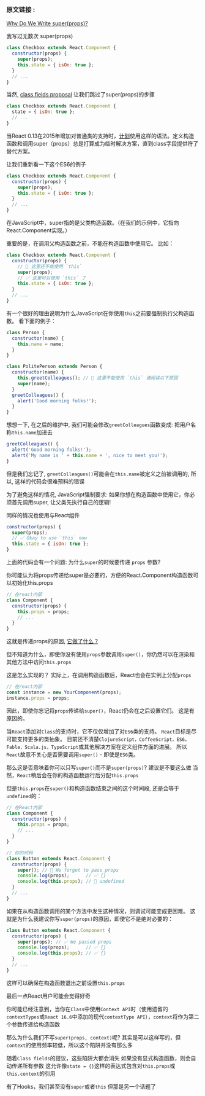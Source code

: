 ### 原文链接 :

[Why Do We Write super(props)? ](https://overreacted.io/why-do-we-write-super-props/)


我写过无数次 super(props)

```js
class Checkbox extends React.Component {
  constructor(props) {
    super(props);
    this.state = { isOn: true };
  }
  // ...
}
```

当然,  [class fields proposal](https://github.com/tc39/proposal-class-fields) 让我们跳过了super(props)的步骤

```js
class Checkbox extends React.Component {
  state = { isOn: true };
  // ...
}
```

当React 0.13在2015年增加对普通类的支持时，[计划](https://reactjs.org/blog/2015/01/27/react-v0.13.0-beta-1.html#es7-property-initializers)使用这样的语法。定义构造函数和调用super（props）总是打算成为临时解决方案，直到class字段提供符了替代方案。


让我们重新看一下这个ES6的例子
```js
class Checkbox extends React.Component {
  constructor(props) {
    super(props);
    this.state = { isOn: true };
  }
  // ...
}
```

在JavaScript中，super指的是父类构造函数。（在我们的示例中，它指向React.Component实现。）

重要的是，在调用父构造函数之前，不能在构造函数中使用它。
比如：

```js
class Checkbox extends React.Component {
  constructor(props) {
    // 🔴 这里还不能使用 `this`
    super(props);
    // ✅ 这里可以使用 `this` 了
    this.state = { isOn: true };
  }
  // ...
}
```

有一个很好的理由说明为什么JavaScript在你使用`this`之前要强制执行父构造函数。
看下面的例子：

```js
class Person {
  constructor(name) {
    this.name = name;
  }
}

class PolitePerson extends Person {
  constructor(name) {
    this.greetColleagues(); // 🔴 这里不能使用 `this` 请阅读以下原因
    super(name);
  }
  greetColleagues() {
    alert('Good morning folks!');
  }
}
```

想想一下, 在之后的维护中, 我们可能会修改`greetColleagues`函数变成:
把用户名称`this.name`加进去

```js
greetColleagues() {
  alert('Good morning folks!');
  alert('My name is ' + this.name + ', nice to meet you!');
}
```

但是我们忘记了, `greetColleagues()`可能会在`this.name`被定义之前被调用的, 所以, 这样的代码会很难预料的错误

为了避免这样的情况, JavaScript强制要求: 如果你想在构造函数中使用它，你必须首先调用super, 让父类先执行自己的逻辑!

同样的情况也使用与React组件

```js
constructor(props) {
  super(props);
  // ✅ Okay to use `this` now
  this.state = { isOn: true };
}
```

上面的代码会有一个问题: 为什么`super`的时候要传递 `props` 参数? 

你可能认为将props传递给super是必要的，方便的React.Component构造函数可以初始化this.props

```js
// 在react内部
class Component {
  constructor(props) {
    this.props = props;
    // ...
  }
}
```

这就是传递props的原因, [它做了什么 ?](https://github.com/facebook/react/blob/1d25aa5787d4e19704c049c3cfa985d3b5190e0d/packages/react/src/ReactBaseClasses.js#L22)

但不知道为什么，即使你没有使用`props`参数调用`super()`，你仍然可以在渲染和其他方法中访问`this.props`

这是怎么实现的？ 实际上，在调用构造函数后，React也会在实例上分配`props`

```js
// 在react内部
const instance = new YourComponent(props);
instance.props = props;
```

因此，即使你忘记将`props`传递给`super()`，React仍会在之后设置它们。
这是有原因的。

当`React`添加对`Class`的支持时，它不仅仅增加了对`ES6`类的支持。
`React`目标是尽可能支持更多的类抽象。
目前还不清楚`ClojureScript，CoffeeScript，ES6，Fable，Scala.js，TypeScript`或其他解决方案在定义组件方面的进展。
所以`React`故意不关心是否需要调用`super()` - 即使是`ES6`类。

那么这是否意味着你可以只写`super()`而不是`super(props)`?
建议是不要这么做
当然，`React`稍后会在你的构造函数运行后分配`this.props`

但是`this.props`在`super()`和构造函数结束之间的这个时间段, 还是会等于`undefined`的：

```js
// 在React内部
class Component {
  constructor(props) {
    this.props = props;
    // ...
  }
}

// 你的代码
class Button extends React.Component {
  constructor(props) {
    super(); // 😬 We forgot to pass props
    console.log(props);      // ✅ {}
    console.log(this.props); // 😬 undefined 
  }
  // ...
}
```

如果在从构造函数调用的某个方法中发生这种情况，则调试可能变成更困难。
这就是为什么我建议你写`super(props)`的原因，即使它不是绝对必要的：

```js
class Button extends React.Component {
  constructor(props) {
    super(props); // ✅ We passed props
    console.log(props);      // ✅ {}
    console.log(this.props); // ✅ {}
  }
  // ...
}
```

这样可以确保在构造函数退出之前设置`this.props`

最后一点React用户可能会觉得好奇

你可能已经注意到，当你在`Class`中使用`Context API`时（使用遗留的`contextTypes`或`React 16.6`中添加的现代`contextType API`），`context`将作为第二个参数传递给构造函数

那么为什么我们不写`super(props, context)`呢?
其实是可以这样写的，但`context`的使用频率较低，所以这个陷阱并没有那么多

随着`Class fields`的提议，这些陷阱大都会消失
如果没有显式构造函数，则会自动传递所有参数
这允许像`state = {}`这样的表达式包含对`this.props`或`this.context`的引用

有了Hooks，我们甚至没有`super`或者`this`
但那是另一个话题了